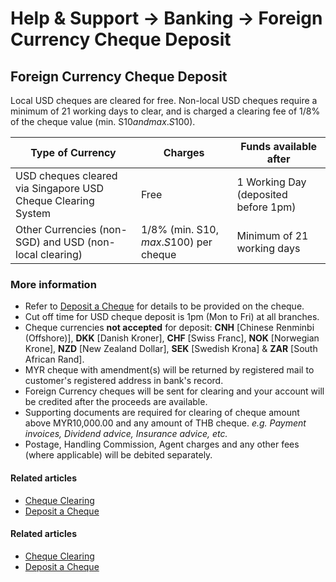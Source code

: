 # Help & Support -> Banking -> Foreign Currency Cheque Deposit

## Foreign Currency Cheque Deposit

Local USD cheques are cleared for free. Non-local USD cheques require a minimum of 21 working days to clear, and is charged a clearing fee of 1/8% of the cheque value (min. S$10 and max. S$100).

Type of Currency | Charges | Funds available after  
---|---|---  
USD cheques cleared via Singapore USD Cheque Clearing System | Free | 1 Working Day (deposited before 1pm)  
Other Currencies (non-SGD) and USD (non- local clearing) | 1/8% (min. S$10, max. S$100) per cheque | Minimum of 21 working days  
  
### More information

  * Refer to [Deposit a Cheque](https://www.dbs.com.sg/personal/support/bank-cheque-depositing-cheques.html) for details to be provided on the cheque.
  * Cut off time for USD cheque deposit is 1pm (Mon to Fri) at all branches.
  * Cheque currencies **not accepted** for deposit: **CNH** [Chinese Renminbi (Offshore)], **DKK** [Danish Kroner], **CHF** [Swiss Franc], **NOK** [Norwegian Krone], **NZD** [New Zealand Dollar], **SEK** [Swedish Krona] & **ZAR** [South African Rand].
  * MYR cheque with amendment(s) will be returned by registered mail to customer's registered address in bank's record. 
  * Foreign Currency cheques will be sent for clearing and your account will be credited after the proceeds are available.
  * Supporting documents are required for clearing of cheque amount above MYR10,000.00 and any amount of THB cheque. _e.g. Payment invoices, Dividend advice, Insurance advice, etc._
  * Postage, Handling Commission, Agent charges and any other fees (where applicable) will be debited separately.



#### Related articles

  * [Cheque Clearing](https://www.dbs.com.sg/personal/support/bank-cheque-clearing.html)
  * [Deposit a Cheque](https://www.dbs.com.sg/personal/support/bank-cheque-depositing-cheques.html)



#### Related articles

  * [Cheque Clearing](https://www.dbs.com.sg/personal/support/bank-cheque-clearing.html)
  * [Deposit a Cheque](https://www.dbs.com.sg/personal/support/bank-cheque-depositing-cheques.html)


